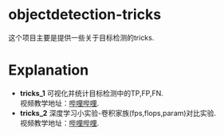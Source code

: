 # objectdetection-tricks
这个项目主要是提供一些关于目标检测的tricks.

# Explanation
- **tricks_1**
    可视化并统计目标检测中的TP,FP,FN.  
    视频教学地址：[哔哩哔哩](https://www.bilibili.com/video/BV18M411c7jN/).  
- **tricks_2**
    深度学习小实验-卷积家族(fps,flops,param)对比实验.  
    视频教学地址：[哔哩哔哩](https://www.bilibili.com/video/BV15x4y1T7Ly/).  